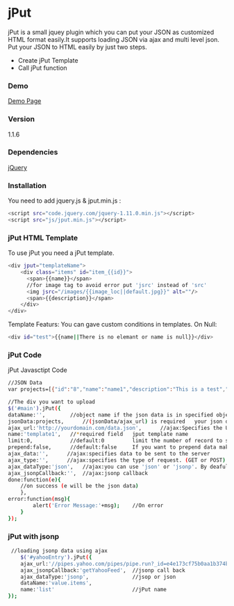 # jPut

jPut is a small jquey plugin which you can put your JSON as customized HTML format easily.It supports loading JSON via ajax and multi level json. Put your JSON to HTML easily by just two steps.

 - Create jPut Template
 - Call jPut function

### Demo
[Demo Page] 
 
### Version
1.1.6

### Dependencies
[jQuery]

### Installation

You need to add jquery.js & jput.min.js :

```sh
<script src="code.jquery.com/jquery-1.11.0.min.js"></script>
<script src="js/jput.min.js"></script>
```

### jPut HTML Template

To use jPut you need a jPut template. 

```sh
<div jput="templateName">
    <div class="items" id="item_{{id}}">
      <span>{{name}}</span>
      //for image tag to avoid error put 'jsrc' instead of 'src'
	  <img jsrc="/images/{{image_loc||default.jpg}}" alt=""/>
      <span>{{description}}</span>
    </div>
</div>
```

Template Featurs:
You can gave custom conditions in templates.
On Null:
```sh
<div id="test">{{name||There is no elemant or name is null}}</div>
```

### jPut Code

jPut Javasctipt Code

```sh
//JSON Data    
var projects=[{"id":"8","name":"name1","description":"This is a test","image_loc":"image1.jpg"}, {"id":"9","name":"name2", "description":"Test 2","image_loc":"image2.jpg"}];

//The div you want to upload    
$('#main').jPut({
dataName:'',        //object name if the json data is in specified object
jsonData:projects,      //(jsonData/ajax_url) is required   your json data to append/prepend
ajax_url:'http://yourdomain.com/data.json',      //ajax:Specifies the URL to send the request to. Default is the current page
name:'template1',   //*required field   jput template name
limit:0,            //default:0         limit the number of record to show
prepend:false,      //default:false     If you want to prepend data make it true. By default data will append 
ajax_data:'',      //ajax:specifies data to be sent to the server
ajax_type:'',      //ajax:specifies the type of request. (GET or POST)
ajax_dataType:'json',   //ajax:you can use 'json' or 'jsonp'. By deafult it will be json
ajax_jsonpCallback:'',  //ajax:jsonp callback
done:function(e){   
    //on success (e will be the json data)
    },
error:function(msg){
        alert('Error Message:'+msg);    //On error
    }
});
```

### jPut with jsonp
```sh
 //loading jsonp data using ajax
    $('#yahooEntry').jPut({
    ajax_url:'//pipes.yahoo.com/pipes/pipe.run?_id=e4e173cf75b0aa1b374b7987398d6091&_render=json&_callback=getYahooFeed',
    ajax_jsonpCallback:'getYahooFeed',  //jsonp call back
    ajax_dataType:'jsonp',              //jsop or json
    dataName:'value.items',         
    name:'list'                         //jPut name
});
```

[Demo Page]:http://shabeer-ali-m.github.io/jPut/
[jQuery]:http://jquery.com/